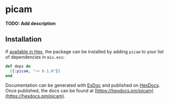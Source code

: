 # picam

**TODO: Add description**

## Installation

If [available in Hex](https://hex.pm/docs/publish), the package can be installed
by adding `picam` to your list of dependencies in `mix.exs`:

```elixir
def deps do
  [{:picam, "~> 0.1.0"}]
end
```

Documentation can be generated with [ExDoc](https://github.com/elixir-lang/ex_doc)
and published on [HexDocs](https://hexdocs.pm). Once published, the docs can
be found at [https://hexdocs.pm/picam](https://hexdocs.pm/picam).

